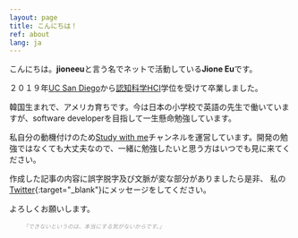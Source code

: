 ```yaml
---
layout: page
title: こんにちは！
ref: about
lang: ja
---
```


こんにちは。**jioneeu**と言う名でネットで活動している**Jione Eu**です。

２０１９年[UC San Diego](https://ucsd.edu/)から[認知科学HCI](http://cogsci.ucsd.edu/undergraduates/major/design-interaction.html)学位を受けて卒業しました。

韓国生まれで、アメリカ育ちです。今は日本の小学校で英語の先生で働いていますが、software developerを目指して一生懸命勉強しています。

私自分の動機付けのため[Study with me](https://www.youtube.com/channel/UC8hY3wjYlK2U9W4fqKN598Q?view_as=subscriber)チャンネルを運営しています。開発の勉強ではなくても大丈夫なので、一緒に勉強したいと思う方はいつでも見に来てください。

作成した記事の内容に誤字脱字及び文脈が変な部分がありましたら是非、 私の[Twitter](https://twitter.com/jioneeu){:target="\_blank"}にメッセージをしてください。

よろしくお願いします。

<div class="divider"></div>

<ul class="center">
<span style="color: #a4a4a4; font-style: italic;font-size: 10px">
「できないというのは、本当にする気がないからです。」
</span>
</ul>
